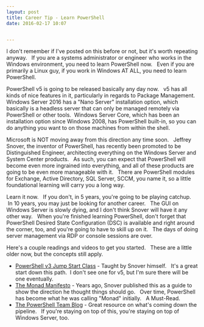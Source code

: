 ```yaml
---
layout: post
title: Career Tip - Learn PowerShell
date: 2016-02-17 10:07


---
```

I don't remember if I've posted on this before or not, but it's worth repeating anyway.   If you are a systems administrator or engineer who works in the Windows environment, you need to learn PowerShell now.   Even if you are primarily a Linux guy, if you work in Windows AT ALL, you need to learn PowerShell.

PowerShell v5 is going to be released basically any day now.   v5 has all kinds of nice features in it, particularly in regards to Package Management.   Windows Server 2016 has a "Nano Server" installation option, which basically is a headless server that can only be managed remotely via PowerShell or other tools.  Windows Server Core, which has been an installation option since Windows 2008, has PowerShell built-in, so you can do anything you want to on those machines from within the shell.

Microsoft is NOT moving away from this direction any time soon.   Jeffrey Snover, the inventor of PowerShell, has recently been promoted to be Distinguished Engineer, architecting everything on the Windows Server and System Center products.   As such, you can expect that PowerShell will become even more ingrained into everything, and all of these products are going to be even more manageable with it.   There are PowerShell modules for Exchange, Active Directory, SQL Server, SCCM, you name it, so a little foundational learning will carry you a long way.

Learn it now.   If you don't, in 5 years, you're going to be playing catchup.  In 10 years, you may just be looking for another career.   The GUI on Windows Server is slowly dying, and I don't think Snover will have it any other way.   When you're finished learning PowerShell, don't forget that PowerShell Desired State Configuration (DSC) is available and right around the corner, too, and you're going to have to skill up on it.   The days of doing server management via RDP or console sessions are over.

Here's a couple readings and videos to get you started.   These are a little older now, but the concepts still apply.
<ul>
	<li><a href="https://mva.microsoft.com/en-US/training-courses/getting-started-with-powershell-30-jump-start-8276">PowerShell v3 Jump Start Class</a> - Taught by Snover himself.   It's a great start down this path.  I don't see one for v5, but I'm sure there will be one eventually.</li>
	<li><a href="http://www.jsnover.com/Docs/MonadManifesto.pdf">The Monad Manifesto</a> - Years ago, Snover published this as a guide to show the direction he thought things should go.   Over time, PowerShell has become what he was calling "Monad" initially.   A Must-Read.</li>
	<li><a href="https://blogs.msdn.microsoft.com/powershell/">The PowerShell Team Blog</a> - Great resource on what's coming down the pipeline.   If you're staying on top of this, you're staying on top of Windows Server, too.</li>
</ul>
&nbsp;
